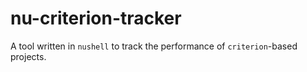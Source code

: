 # nu-criterion-tracker
A tool written in `nushell` to track the performance of `criterion`-based projects.
